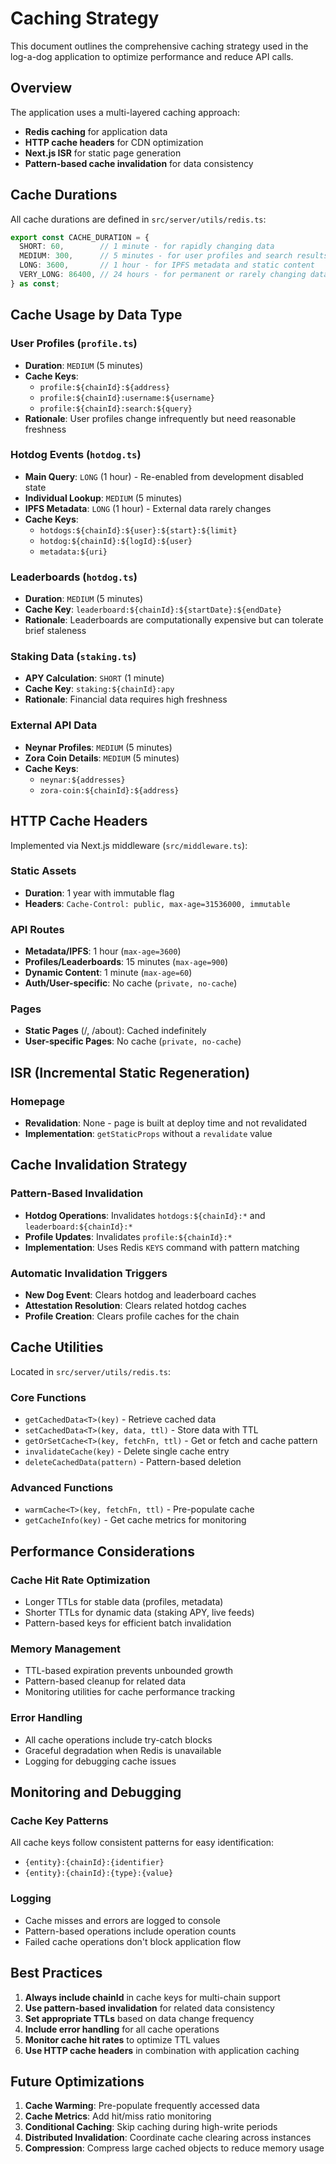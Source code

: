 # Caching Strategy

This document outlines the comprehensive caching strategy used in the log-a-dog application to optimize performance and reduce API calls.

## Overview

The application uses a multi-layered caching approach:
- **Redis caching** for application data
- **HTTP cache headers** for CDN optimization
- **Next.js ISR** for static page generation
- **Pattern-based cache invalidation** for data consistency

## Cache Durations

All cache durations are defined in `src/server/utils/redis.ts`:

```typescript
export const CACHE_DURATION = {
  SHORT: 60,        // 1 minute - for rapidly changing data
  MEDIUM: 300,      // 5 minutes - for user profiles and search results  
  LONG: 3600,       // 1 hour - for IPFS metadata and static content
  VERY_LONG: 86400, // 24 hours - for permanent or rarely changing data
} as const;
```

## Cache Usage by Data Type

### User Profiles (`profile.ts`)
- **Duration**: `MEDIUM` (5 minutes)
- **Cache Keys**: 
  - `profile:${chainId}:${address}`
  - `profile:${chainId}:username:${username}`
  - `profile:${chainId}:search:${query}`
- **Rationale**: User profiles change infrequently but need reasonable freshness

### Hotdog Events (`hotdog.ts`)
- **Main Query**: `LONG` (1 hour) - Re-enabled from development disabled state
- **Individual Lookup**: `MEDIUM` (5 minutes)
- **IPFS Metadata**: `LONG` (1 hour) - External data rarely changes
- **Cache Keys**:
  - `hotdogs:${chainId}:${user}:${start}:${limit}`
  - `hotdog:${chainId}:${logId}:${user}`
  - `metadata:${uri}`

### Leaderboards (`hotdog.ts`)
- **Duration**: `MEDIUM` (5 minutes)
- **Cache Key**: `leaderboard:${chainId}:${startDate}:${endDate}`
- **Rationale**: Leaderboards are computationally expensive but can tolerate brief staleness

### Staking Data (`staking.ts`)
- **APY Calculation**: `SHORT` (1 minute)
- **Cache Key**: `staking:${chainId}:apy`
- **Rationale**: Financial data requires high freshness

### External API Data
- **Neynar Profiles**: `MEDIUM` (5 minutes)
- **Zora Coin Details**: `MEDIUM` (5 minutes)
- **Cache Keys**:
  - `neynar:${addresses}`
  - `zora-coin:${chainId}:${address}`

## HTTP Cache Headers

Implemented via Next.js middleware (`src/middleware.ts`):

### Static Assets
- **Duration**: 1 year with immutable flag
- **Headers**: `Cache-Control: public, max-age=31536000, immutable`

### API Routes
- **Metadata/IPFS**: 1 hour (`max-age=3600`)
- **Profiles/Leaderboards**: 15 minutes (`max-age=900`)
- **Dynamic Content**: 1 minute (`max-age=60`)
- **Auth/User-specific**: No cache (`private, no-cache`)

### Pages
- **Static Pages** (/, /about): Cached indefinitely
- **User-specific Pages**: No cache (`private, no-cache`)

## ISR (Incremental Static Regeneration)

### Homepage
- **Revalidation**: None - page is built at deploy time and not revalidated
- **Implementation**: `getStaticProps` without a `revalidate` value

## Cache Invalidation Strategy

### Pattern-Based Invalidation
- **Hotdog Operations**: Invalidates `hotdogs:${chainId}:*` and `leaderboard:${chainId}:*`
- **Profile Updates**: Invalidates `profile:${chainId}:*`
- **Implementation**: Uses Redis `KEYS` command with pattern matching

### Automatic Invalidation Triggers
- **New Dog Event**: Clears hotdog and leaderboard caches
- **Attestation Resolution**: Clears related hotdog caches
- **Profile Creation**: Clears profile caches for the chain

## Cache Utilities

Located in `src/server/utils/redis.ts`:

### Core Functions
- `getCachedData<T>(key)` - Retrieve cached data
- `setCachedData<T>(key, data, ttl)` - Store data with TTL
- `getOrSetCache<T>(key, fetchFn, ttl)` - Get or fetch and cache pattern
- `invalidateCache(key)` - Delete single cache entry
- `deleteCachedData(pattern)` - Pattern-based deletion

### Advanced Functions
- `warmCache<T>(key, fetchFn, ttl)` - Pre-populate cache
- `getCacheInfo(key)` - Get cache metrics for monitoring

## Performance Considerations

### Cache Hit Rate Optimization
- Longer TTLs for stable data (profiles, metadata)
- Shorter TTLs for dynamic data (staking APY, live feeds)
- Pattern-based keys for efficient batch invalidation

### Memory Management
- TTL-based expiration prevents unbounded growth
- Pattern-based cleanup for related data
- Monitoring utilities for cache performance tracking

### Error Handling
- All cache operations include try-catch blocks
- Graceful degradation when Redis is unavailable
- Logging for debugging cache issues

## Monitoring and Debugging

### Cache Key Patterns
All cache keys follow consistent patterns for easy identification:
- `{entity}:{chainId}:{identifier}`
- `{entity}:{chainId}:{type}:{value}`

### Logging
- Cache misses and errors are logged to console
- Pattern-based operations include operation counts
- Failed cache operations don't block application flow

## Best Practices

1. **Always include chainId** in cache keys for multi-chain support
2. **Use pattern-based invalidation** for related data consistency
3. **Set appropriate TTLs** based on data change frequency
4. **Include error handling** for all cache operations
5. **Monitor cache hit rates** to optimize TTL values
6. **Use HTTP cache headers** in combination with application caching

## Future Optimizations

1. **Cache Warming**: Pre-populate frequently accessed data
2. **Cache Metrics**: Add hit/miss ratio monitoring
3. **Conditional Caching**: Skip caching during high-write periods
4. **Distributed Invalidation**: Coordinate cache clearing across instances
5. **Compression**: Compress large cached objects to reduce memory usage